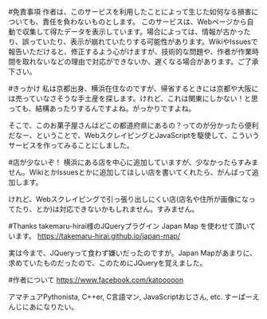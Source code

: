 #免責事項
作者は、このサービスを利用したことによって生じた如何なる損害についても、責任を負わないものとします。
このサービスは、Webページから自動で収集して得たデータを表示しています。場合によっては、情報が古かったり、誤っていたり、表示が崩れていたりする可能性があります。WikiやIssuesで報告いただけると、修正するよう心がけますが、技術的な問題や、作者が作業時間を取れないなどの理由で対応ができないか、遅くなる場合があります。ご了承下さい。

#きっかけ
私は京都出身、横浜在住なのですが、帰省するときには京都や大阪には売っていなさそうな手土産を探します。けれど、これは関東にしかない！と思っても、結構あったりするんですよね。がっかりですよね。

そこで、このお菓子屋さんはどこの都道府県にあるの？ってのが分かったら便利だなー、ということで、WebスクレイピングとJavaScriptを駆使して、こういうサービスを作ってみることにしました。

#店が少ないぞ！
横浜にある店を中心に追加していますが、少なかったらすみません。WikiとかIssuesとかに追加してほしい店を書いてくれたら、がんばって追加します。

けれど、Webスクレイピングで引っ張り出しにくい店(店名や住所が画像になってたり、とか)は対応できないかもしれません。すみません。

#Thanks
takemaru-hirai様のJQueryプラグイン Japan Map を使わせて頂いています。 https://takemaru-hirai.github.io/japan-map/

実は今まで、JQueryって食わず嫌いだったのですが。Japan Mapがあまりに、求めていたものだったので、このためにJQueryを覚えました。

#作者について
https://www.facebook.com/katooooon

アマチュアPythonista, C++er, C言語マン, JavaScriptおじさん, etc.
すーぱーえんじにあになりたい。
